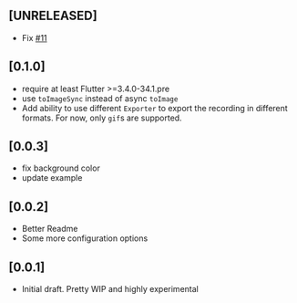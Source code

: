 ## [UNRELEASED]

* Fix [#11](https://github.com/ueman/screenrecorder/issues/11)

## [0.1.0]

* require at least Flutter >=3.4.0-34.1.pre
* use `toImageSync` instead of async `toImage`
* Add ability to use different `Exporter` to export the recording in different formats. For now, only `gif`s are supported.

## [0.0.3]

* fix background color
* update example

## [0.0.2]

* Better Readme
* Some more configuration options


## [0.0.1]

* Initial draft. Pretty WIP and highly experimental
